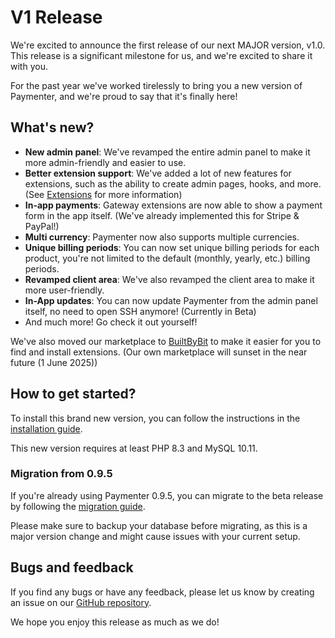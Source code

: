 # V1 Release

We're excited to announce the first release of our next MAJOR version, v1.0. This release is a significant milestone for us, and we're excited to share it with you.

For the past year we've worked tirelessly to bring you a new version of Paymenter, and we're proud to say that it's finally here!

## What's new?

- **New admin panel**: We've revamped the entire admin panel to make it more admin-friendly and easier to use.
- **Better extension support**: We've added a lot of new features for extensions, such as the ability to create admin pages, hooks, and more. (See [Extensions](/docs/development/extensions/index) for more information)
- **In-app payments**: Gateway extensions are now able to show a payment form in the app itself. (We've already implemented this for Stripe & PayPal!)
- **Multi currency**: Paymenter now also supports multiple currencies.
- **Unique billing periods**: You can now set unique billing periods for each product, you're not limited to the default (monthly, yearly, etc.) billing periods.
- **Revamped client area**: We've also revamped the client area to make it more user-friendly.
- **In-App updates**: You can now update Paymenter from the admin panel itself, no need to open SSH anymore! (Currently in Beta)
- And much more! Go check it out yourself!

We've also moved our marketplace to [BuiltByBit](https://builtbybit.com/resources/categories/paymenter.76/) to make it easier for you to find and install extensions. (Our own marketplace will sunset in the near future (1 June 2025))

## How to get started?

To install this brand new version, you can follow the instructions in the [installation guide](/docs/installation).

This new version requires at least PHP 8.3 and MySQL 10.11.

### Migration from 0.9.5

If you're already using Paymenter 0.9.5, you can migrate to the beta release by following the [migration guide](/docs/guides/v0-migration).

Please make sure to backup your database before migrating, as this is a major version change and might cause issues with your current setup.

## Bugs and feedback

If you find any bugs or have any feedback, please let us know by creating an issue on our [GitHub repository](https://github.com/Paymenter/Paymenter/issues).

We hope you enjoy this release as much as we do!
